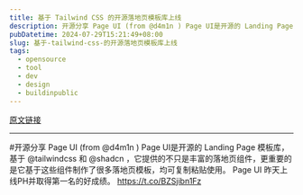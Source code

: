 ```yaml
---
title: 基于 Tailwind CSS 的开源落地页模板库上线
description: 开源分享 Page UI (from @d4m1n ) Page UI是开源的 Landing Page 模板库，基于 @tailwindcss 和 @shadcn ，它提供的不只是丰富的落地页组件，更重要的是它基于这些组件制作了很多落地页模板，均可复制粘贴使用。 Page UI 昨天上线PH并取得第一名的好成绩。 
pubDatetime: 2024-07-29T15:21:49+08:00
slug: 基于-tailwind-css-的开源落地页模板库上线
tags: 
  - opensource
  - tool
  - dev
  - design
  - buildinpublic
---
```


[原文链接](https://x.com/javayhu/status/1817733569546162580?s=12&t=D3VZWD30-f7ylSHW3OdYgQ)

---

#开源分享 Page UI (from @d4m1n ) Page UI是开源的 Landing Page 模板库，基于 @tailwindcss 和 @shadcn ，它提供的不只是丰富的落地页组件，更重要的是它基于这些组件制作了很多落地页模板，均可复制粘贴使用。 Page UI 昨天上线PH并取得第一名的好成绩。 https://t.co/BZSjibn1Fz

